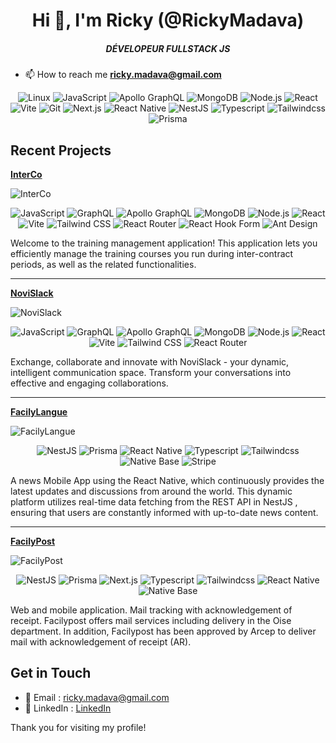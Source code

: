 <h1 align="center">Hi 👋, I'm Ricky (@RickyMadava)</h1> 
<h5 align="center">DÉVELOPEUR FULLSTACK JS</h5>

- 📫 How to reach me **ricky.madava@gmail.com**


<p align="center">
  <img alt='Linux' src='https://img.shields.io/badge/Linux-3776AB?style=for-the-badge&logo=linux&logoColor=white'/>
  <img alt='JavaScript' src='https://img.shields.io/badge/JavaScript-fff?style=for-the-badge&logo=javascript&logoColor=F7DF1E&color=151515'/>
  <img alt='Apollo GraphQL' src='https://img.shields.io/badge/Apollo%20GraphQL-fff?style=for-the-badge&logo=apollographql&logoColor=311C87&color=151515'/>
  <img alt='MongoDB' src='https://img.shields.io/badge/MongoDB-fff?style=for-the-badge&logo=mongodb&logoColor=47A248&color=151515'/>
  <img alt='Node.js' src='https://img.shields.io/badge/Node.js-fff?style=for-the-badge&logo=nodedotjs&logoColor=5FA04E&color=151515'/>
  <img alt='React' src='https://img.shields.io/badge/React-61dafb?style=for-the-badge&logo=react&logoColor=61dafb&color=20232a'/>
  <img alt='Vite' src='https://img.shields.io/badge/Vite-fff?style=for-the-badge&logo=vite&logoColor=646CFF&color=151515'/>
  <img alt='Git' src='https://img.shields.io/badge/git-%23F05033.svg?style=for-the-badge&logo=git&logoColor=white'/>
  <img alt='Next.js' src='https://img.shields.io/badge/Next.js-000?style=for-the-badge&logo=next.js&logoColor=FFF'/>
  <img alt='React Native' src='https://img.shields.io/badge/React_Native-20232a?style=for-the-badge&logo=react&logoColor=61dafb&color=20232a'/>
  <img alt='NestJS' src='https://img.shields.io/badge/Nestjs-ed2945?style=for-the-badge&logo=nestjs&logoColor=ed2945&color=151515'/>
  <img alt='Typescript' src='https://img.shields.io/badge/Typescript-fff?style=for-the-badge&logo=Typescript&logoColor=2137fc&color=151515'/>
  <img alt='Tailwindcss' src='https://img.shields.io/badge/Tailwindcss-0F172A?style=for-the-badge&logo=Tailwindcss&logoColor=61dafb&labelColor=0F172A&color=0F172A'/>
  <img alt='Prisma' src='https://img.shields.io/badge/Prisma-0F172A?style=for-the-badge&logo=prisma&logoColor=efefef&color=151515'/>
</p>

## Recent Projects
**[InterCo](https://github.com/rickynovity/graphql-mern-interco)**
<p>
	<p>
		<img alt='InterCo' src='https://i.ibb.co/wdXzvcZ/interco.png'/>
    <p align="center">
    	<img alt='JavaScript' src='https://img.shields.io/badge/JavaScript-fff?logo=javascript&logoColor=fff&color=151515'/>
    	<img alt='GraphQL' src='https://img.shields.io/badge/GraphQL-fff?logo=graphql&logoColor=fff&color=151515'/>		
      <img alt='Apollo GraphQL' src='https://img.shields.io/badge/Apollo%20GraphQL-fff?logo=apollographql&logoColor=fff&color=151515'/>
      <img alt='MongoDB' src='https://img.shields.io/badge/MongoDB-fff?logo=mongodb&logoColor=fff&color=151515'/>
      <img alt='Node.js' src='https://img.shields.io/badge/Node.js-fff?logo=nodedotjs&logoColor=fff&color=151515'/>
      <img alt='React' src='https://img.shields.io/badge/React-fff?logo=react&logoColor=fff&color=151515'/>
      <img alt='Vite' src='https://img.shields.io/badge/Vite-fff?logo=vite&logoColor=fff&color=151515'/>
      <img alt='Tailwind CSS' src='https://img.shields.io/badge/Tailwind CSS-fff?logo=tailwindcss&logoColor=fff&color=151515'/>
      <img alt='React Router' src='https://img.shields.io/badge/React Router-fff?logo=reactrouter&logoColor=fff&color=151515'/>
      <img alt='React Hook Form' src='https://img.shields.io/badge/React Hook Form-fff?logo=reacthookform&logoColor=fff&color=151515'/>
      <img alt='Ant Design' src='https://img.shields.io/badge/Ant Design-fff?logo=antdesign&logoColor=fff&color=151515'/>
    </p>
		<p>
		  Welcome to the training management application! This application lets you efficiently manage the training courses you run during inter-contract periods, as well as the related functionalities.
		</p>
  
</p>
</p>

---

**[NoviSlack](https://github.com/rickynovity/novislack)**
<p>
	<p>
		<img alt='NoviSlack' src='https://i.ibb.co/JRR4tMQ/novislack.png'/>
    <p align="center">
    	<img alt='JavaScript' src='https://img.shields.io/badge/JavaScript-fff?logo=javascript&logoColor=fff&color=151515'/>
    	<img alt='GraphQL' src='https://img.shields.io/badge/GraphQL-fff?logo=graphql&logoColor=fff&color=151515'/>		
      <img alt='Apollo GraphQL' src='https://img.shields.io/badge/Apollo%20GraphQL-fff?logo=apollographql&logoColor=fff&color=151515'/>
      <img alt='MongoDB' src='https://img.shields.io/badge/MongoDB-fff?logo=mongodb&logoColor=fff&color=151515'/>
      <img alt='Node.js' src='https://img.shields.io/badge/Node.js-fff?logo=nodedotjs&logoColor=fff&color=151515'/>
      <img alt='React' src='https://img.shields.io/badge/React-fff?logo=react&logoColor=fff&color=151515'/>
      <img alt='Vite' src='https://img.shields.io/badge/Vite-fff?logo=vite&logoColor=fff&color=151515'/>
      <img alt='Tailwind CSS' src='https://img.shields.io/badge/Tailwind CSS-fff?logo=tailwindcss&logoColor=fff&color=151515'/>
      <img alt='React Router' src='https://img.shields.io/badge/React Router-fff?logo=reactrouter&logoColor=fff&color=151515'/>
    </p>
		<p>
		  Exchange, collaborate and innovate with NoviSlack - your dynamic, intelligent communication space. Transform your conversations into effective and engaging collaborations.
		</p>
  
</p>
</p>

---

**[FacilyLangue](https://gitlab.com/dm-informatique/facilylangue)**
<p>
	<p>
		<img alt='FacilyLangue' src='https://i.ibb.co/Nt6CPFt/project2.png'/>
		
<p align="center">
		  <img alt='NestJS' src='https://img.shields.io/badge/Nestjs-ed2945?logo=nestjs&logoColor=fff&labelColor=151515&color=151515'/>
		<img alt='Prisma' src='https://img.shields.io/badge/Prisma-0F172A?logo=prisma&logoColor=fff&labelColor=151515&color=151515'/>		
  <img alt='React Native' src='https://img.shields.io/badge/React_Native-fff?logo=react&logoColor=fff&color=151515'/>
  <img alt='Typescript' src='https://img.shields.io/badge/Typescript-fff?logo=Typescript&logoColor=fff&labelColor=151515&color=151515'/>
  <img alt='Tailwindcss' src='https://img.shields.io/badge/Tailwindcss-0F172A?logo=Tailwindcss&logoColor=fff&labelColor=0F172A&color=151515'/>
  <img alt='Native Base' src='https://img.shields.io/badge/NativeBase-090?color=151515'/>
   <img alt='Stripe' src='https://img.shields.io/badge/NativeBase-090?logo=stripe&logoColor=fff&color=151515'/>
</p>
		<p>
		A news Mobile App using the React Native, which continuously provides the latest updates and discussions from around the world.
	This dynamic platform utilizes real-time data fetching from the REST API in NestJS , ensuring that users are constantly informed with up-to-date news content.
		</p>
	</p>
</p>

---


**[FacilyPost](https://reco.facilypost.com)**
<p align="center">
	<p>
		<img alt='FacilyPost' src='https://i.ibb.co/KLWy4H7/project.png'/>
		<p>
		<p align="center">
		  <img alt='NestJS' src='https://img.shields.io/badge/Nestjs-ed2945?logo=nestjs&logoColor=fff&labelColor=151515&color=151515'/>
		<img alt='Prisma' src='https://img.shields.io/badge/Prisma-0F172A?logo=prisma&logoColor=fff&labelColor=151515&color=151515'/>		
  <img alt='Next.js' src='https://img.shields.io/badge/Next.js-000?logo=next.js&logoColor=FFF&color=151515'/>
  <img alt='Typescript' src='https://img.shields.io/badge/Typescript-fff?logo=Typescript&logoColor=fff&labelColor=151515&color=151515'/>
  <img alt='Tailwindcss' src='https://img.shields.io/badge/Tailwindcss-0F172A?logo=Tailwindcss&logoColor=fff&labelColor=0F172A&color=151515'/>
  <img alt='React Native' src='https://img.shields.io/badge/React_Native-fff?logo=react&logoColor=fff&color=151515'/>
  <img alt='Native Base' src='https://img.shields.io/badge/NativeBase-090?color=151515'/>
</p>
		Web and mobile application. Mail tracking with acknowledgement of receipt. Facilypost offers mail services including delivery in the Oise department. In addition, Facilypost has been approved by Arcep to deliver mail with acknowledgement of receipt (AR).
		</p>
	</p>
</p>

## Get in Touch

- 📧 Email : ricky.madava@gmail.com
- 🔗 LinkedIn : [LinkedIn](https://www.linkedin.com/in/ricky-bertrand-ravoson-9847a5140/)

Thank you for visiting my profile!
